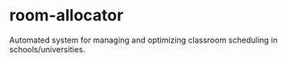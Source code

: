 # room-allocator
Automated system for managing and optimizing classroom scheduling in schools/universities.
